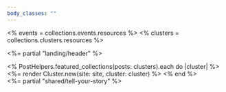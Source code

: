 ```yaml
---
body_classes: ""
---
```

<% events = collections.events.resources %>
<% clusters = collections.clusters.resources %>

<%= partial "landing/header" %>
<main class="min-w-[260px] max-w-[1550px] mx-auto mt-[40px]">
  <% PostHelpers.featured_collections(posts: clusters).each do |cluster| %>
    <%= render Cluster.new(site: site, cluster: cluster) %>
  <% end %>
</main>
<%= partial "shared/tell-your-story" %>

<script>
  if (window.netlifyIdentity) {
    window.netlifyIdentity.on("init", user => {
      if (!user) {
        window.netlifyIdentity.on("login", () => {
          document.location.href = "/admin/";
        });
      }
    });
  }
</script>
